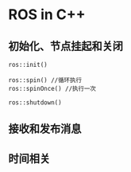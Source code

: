 # ROS in C++

## 初始化、节点挂起和关闭

    ros::init()
    
    ros::spin() //循环执行
    ros::spinOnce() //执行一次
    
    ros::shutdown()

## 接收和发布消息

## 时间相关
